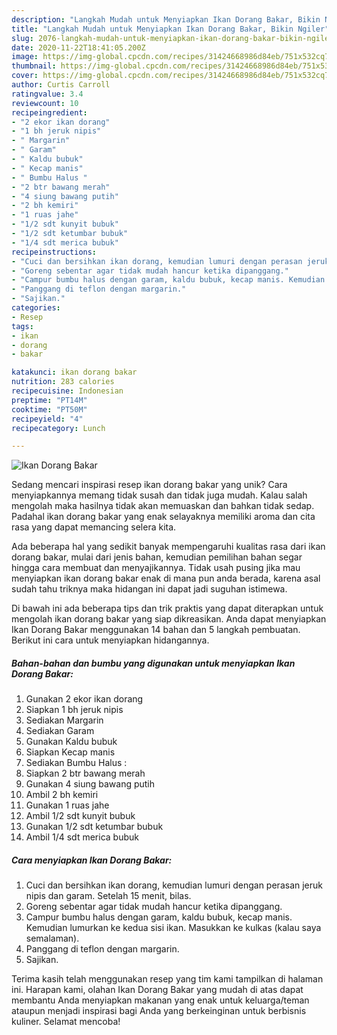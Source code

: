 ```yaml
---
description: "Langkah Mudah untuk Menyiapkan Ikan Dorang Bakar, Bikin Ngiler"
title: "Langkah Mudah untuk Menyiapkan Ikan Dorang Bakar, Bikin Ngiler"
slug: 2076-langkah-mudah-untuk-menyiapkan-ikan-dorang-bakar-bikin-ngiler
date: 2020-11-22T18:41:05.200Z
image: https://img-global.cpcdn.com/recipes/31424668986d84eb/751x532cq70/ikan-dorang-bakar-foto-resep-utama.jpg
thumbnail: https://img-global.cpcdn.com/recipes/31424668986d84eb/751x532cq70/ikan-dorang-bakar-foto-resep-utama.jpg
cover: https://img-global.cpcdn.com/recipes/31424668986d84eb/751x532cq70/ikan-dorang-bakar-foto-resep-utama.jpg
author: Curtis Carroll
ratingvalue: 3.4
reviewcount: 10
recipeingredient:
- "2 ekor ikan dorang"
- "1 bh jeruk nipis"
- " Margarin"
- " Garam"
- " Kaldu bubuk"
- " Kecap manis"
- " Bumbu Halus "
- "2 btr bawang merah"
- "4 siung bawang putih"
- "2 bh kemiri"
- "1 ruas jahe"
- "1/2 sdt kunyit bubuk"
- "1/2 sdt ketumbar bubuk"
- "1/4 sdt merica bubuk"
recipeinstructions:
- "Cuci dan bersihkan ikan dorang, kemudian lumuri dengan perasan jeruk nipis dan garam. Setelah 15 menit, bilas."
- "Goreng sebentar agar tidak mudah hancur ketika dipanggang."
- "Campur bumbu halus dengan garam, kaldu bubuk, kecap manis. Kemudian lumurkan ke kedua sisi ikan. Masukkan ke kulkas (kalau saya semalaman)."
- "Panggang di teflon dengan margarin."
- "Sajikan."
categories:
- Resep
tags:
- ikan
- dorang
- bakar

katakunci: ikan dorang bakar 
nutrition: 283 calories
recipecuisine: Indonesian
preptime: "PT14M"
cooktime: "PT50M"
recipeyield: "4"
recipecategory: Lunch

---
```



![Ikan Dorang Bakar](https://img-global.cpcdn.com/recipes/31424668986d84eb/751x532cq70/ikan-dorang-bakar-foto-resep-utama.jpg)

Sedang mencari inspirasi resep ikan dorang bakar yang unik? Cara menyiapkannya memang tidak susah dan tidak juga mudah. Kalau salah mengolah maka hasilnya tidak akan memuaskan dan bahkan tidak sedap. Padahal ikan dorang bakar yang enak selayaknya memiliki aroma dan cita rasa yang dapat memancing selera kita.



Ada beberapa hal yang sedikit banyak mempengaruhi kualitas rasa dari ikan dorang bakar, mulai dari jenis bahan, kemudian pemilihan bahan segar hingga cara membuat dan menyajikannya. Tidak usah pusing jika mau menyiapkan ikan dorang bakar enak di mana pun anda berada, karena asal sudah tahu triknya maka hidangan ini dapat jadi suguhan istimewa.


Di bawah ini ada beberapa tips dan trik praktis yang dapat diterapkan untuk mengolah ikan dorang bakar yang siap dikreasikan. Anda dapat menyiapkan Ikan Dorang Bakar menggunakan 14 bahan dan 5 langkah pembuatan. Berikut ini cara untuk menyiapkan hidangannya.

<!--inarticleads1-->

##### Bahan-bahan dan bumbu yang digunakan untuk menyiapkan Ikan Dorang Bakar:

1. Gunakan 2 ekor ikan dorang
1. Siapkan 1 bh jeruk nipis
1. Sediakan  Margarin
1. Sediakan  Garam
1. Gunakan  Kaldu bubuk
1. Siapkan  Kecap manis
1. Sediakan  Bumbu Halus :
1. Siapkan 2 btr bawang merah
1. Gunakan 4 siung bawang putih
1. Ambil 2 bh kemiri
1. Gunakan 1 ruas jahe
1. Ambil 1/2 sdt kunyit bubuk
1. Gunakan 1/2 sdt ketumbar bubuk
1. Ambil 1/4 sdt merica bubuk




<!--inarticleads2-->

##### Cara menyiapkan Ikan Dorang Bakar:

1. Cuci dan bersihkan ikan dorang, kemudian lumuri dengan perasan jeruk nipis dan garam. Setelah 15 menit, bilas.
1. Goreng sebentar agar tidak mudah hancur ketika dipanggang.
1. Campur bumbu halus dengan garam, kaldu bubuk, kecap manis. Kemudian lumurkan ke kedua sisi ikan. Masukkan ke kulkas (kalau saya semalaman).
1. Panggang di teflon dengan margarin.
1. Sajikan.




Terima kasih telah menggunakan resep yang tim kami tampilkan di halaman ini. Harapan kami, olahan Ikan Dorang Bakar yang mudah di atas dapat membantu Anda menyiapkan makanan yang enak untuk keluarga/teman ataupun menjadi inspirasi bagi Anda yang berkeinginan untuk berbisnis kuliner. Selamat mencoba!

